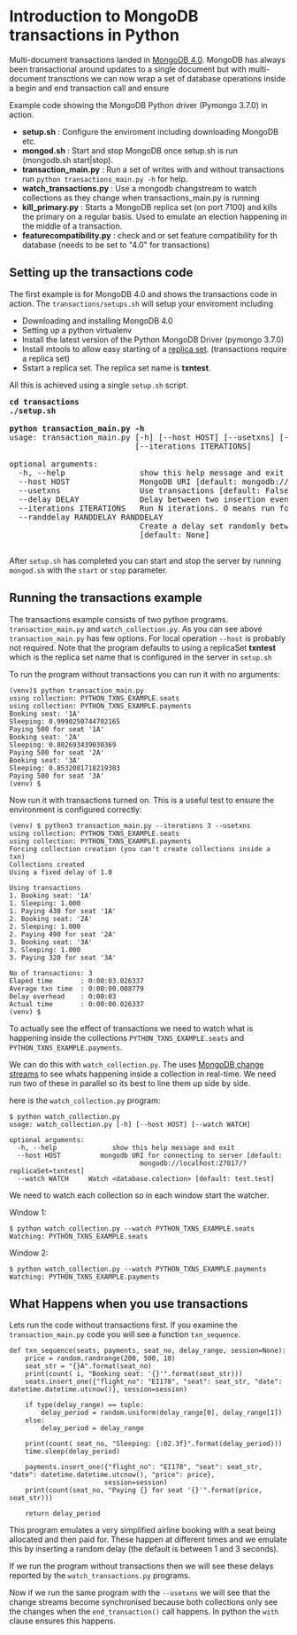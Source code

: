 # Introduction to MongoDB transactions in Python 

Multi-document transactions landed in 
[MongoDB 4.0](https://www.mongodb.com/download-center#community). MongoDB has always
been transactional around updates to a single document but with 
multi-document transctions we can now wrap a set of database operations
inside a begin and end transaction call and ensure 

Example code showing the MongoDB Python driver (Pymongo 3.7.0) in action.

* __setup.sh__ : Configure the enviroment including downloading MongoDB
etc.
* __mongod.sh__ : Start and stop MongoDB once setup.sh is run (mongodb.sh
start|stop).
* __transaction_main.py__ : Run a set of writes with and without transactions run ```python transactions_main.py -h``` for help.
* __watch_transactions.py__ : Use a mongodb changstream to watch collections
as they change when transactions_main.py is running
* __kill_primary.py__ : Starts a MongoDB replica set (on port 7100) and kills the
primary on a regular basis. Used to emulate an election happening in the middle
of a transaction.
* __featurecompatibility.py__ : check and or set feature compatibility for
  th database (needs to be set to "4.0" for transactions)

## Setting up the transactions code
The first example is for MongoDB 4.0 and shows the transactions code
in action. The ```transactions/setups.sh``` will setup your enviroment
including

* Downloading and installing MongoDB 4.0
* Setting up a python virtualenv
* Install the latest version of the Python MongoDB Driver (pymongo 3.7.0)
* Install mtools to allow easy starting of a
[replica set](https://docs.mongodb.com/manual/tutorial/deploy-replica-set/).
(transactions require a replica set)
* Sstart a replica set.  The replica set name is **txntest**.

All this is achieved using a single ```setup.sh``` script. 

<pre>
<b>cd transactions</b>
<b>./setup.sh</b>

<b>python transaction_main.py -h</b>
usage: transaction_main.py [-h] [--host HOST] [--usetxns] [--delay DELAY]
                           [--iterations ITERATIONS]

optional arguments:
  -h, --help                show this help message and exit
  --host HOST               MongoDB URI [default: mongodb://localhost:27017?replicaSet=txntest]
  --usetxns                 Use transactions [default: False]
  --delay DELAY             Delay between two insertion events [default: 1.0]
  --iterations ITERATIONS   Run N iterations. O means run forever
  --randdelay RANDDELAY RANDDELAY
                            Create a delay set randomly between the two bounds
                            [default: None]
  </pre>

After ```setup.sh``` has completed you can start and stop the server by
running ``mongod.sh``  with the ```start``` or ```stop``` parameter.

## Running the transactions example

The transactions example consists of two python
programs. ```transaction_main.py``` and ```watch_collection.py```.
As you can see above ```transaction_main.py``` has few options. For
local operation ```--host``` is probably not required. Note that the
program defaults to using a replicaSet **txntest** which is the
replica set name that is configured in the server in ```setup.sh```

To run the program without transactions you can run it with no arguments:

```$ source venv/bin/activate
(venv)$ python transaction_main.py
using collection: PYTHON_TXNS_EXAMPLE.seats
using collection: PYTHON_TXNS_EXAMPLE.payments
Booking seat: '1A'
Sleeping: 0.9990250744702165
Paying 500 for seat '1A'
Booking seat: '2A'
Sleeping: 0.802693439030369
Paying 500 for seat '2A'
Booking seat: '3A'
Sleeping: 0.8532081718219303
Paying 500 for seat '3A'
(venv) $
```

Now run it with transactions turned on. This is a useful test to
ensure the environment is configured correctly:

```
(venv) $ python3 transaction_main.py --iterations 3 --usetxns
using collection: PYTHON_TXNS_EXAMPLE.seats
using collection: PYTHON_TXNS_EXAMPLE.payments
Forcing collection creation (you can't create collections inside a txn)
Collections created
Using a fixed delay of 1.0

Using transactions
1. Booking seat: '1A'
1. Sleeping: 1.000
1. Paying 430 for seat '1A'
2. Booking seat: '2A'
2. Sleeping: 1.000
2. Paying 490 for seat '2A'
3. Booking seat: '3A'
3. Sleeping: 1.000
3. Paying 320 for seat '3A'

No of transactions: 3
Elaped time       : 0:00:03.026337
Average txn time  : 0:00:00.008779
Delay overhead    : 0:00:03
Actual time       : 0:00:00.026337
(venv) $
```

To actually see the effect of transactions we need to watch what is
happening inside the collections ```PYTHON_TXNS_EXAMPLE.seats``` and ```
PYTHON_TXNS_EXAMPLE.payments```.

We can do this with ```watch_collection.py```. The uses [MongoDB
change streams](https://docs.mongodb.com/manual/changeStreams/)
to see whats happening inside a collection in real-time. We need run
two of these in parallel so its best to line them up side by side.

here is the ```watch_collection.py``` program:

```
$ python watch_collection.py
usage: watch_collection.py [-h] [--host HOST] [--watch WATCH]

optional arguments:
  -h, --help              show this help message and exit
  --host HOST          mongodb URI for connecting to server [default:
                                 mongodb://localhost:27017/?replicaSet=txntest]
  --watch WATCH     Watch <database.colection> [default: test.test]
```
  
We need to watch each collection so in each window start the watcher.

Window 1:
```
$ python watch_collection.py --watch PYTHON_TXNS_EXAMPLE.seats
Watching: PYTHON_TXNS_EXAMPLE.seats
```

Window 2:
```
$ python watch_collection.py --watch PYTHON_TXNS_EXAMPLE.payments
Watching: PYTHON_TXNS_EXAMPLE.payments
```

## What Happens when you use transactions

Lets run the code without transactions first. If you examine the
```transaction_main.py``` code you will see a function
``txn_sequence``.

```
def txn_sequence(seats, payments, seat_no, delay_range, session=None):
    price = random.randrange(200, 500, 10)
    seat_str = "{}A".format(seat_no)
    print(count( i, "Booking seat: '{}'".format(seat_str)))
    seats.insert_one({"flight_no": "EI178", "seat": seat_str, "date": datetime.datetime.utcnow()}, session=session)

    if type(delay_range) == tuple:
        delay_period = random.uniform(delay_range[0], delay_range[1])
    else:
        delay_period = delay_range

    print(count( seat_no, "Sleeping: {:02.3f}".format(delay_period)))
    time.sleep(delay_period)

    payments.insert_one({"flight_no": "EI178", "seat": seat_str, "date": datetime.datetime.utcnow(), "price": price},
                        session=session)
    print(count(seat_no, "Paying {} for seat '{}'".format(price, seat_str)))

    return delay_period
```

This program emulates a very simplified airline booking with a seat
being allocated and then paid for. These happen at different times and
we emulate this by inserting a random delay (the default is between 1
and 3 seconds).

If we run the program without transactions then we will see these
delays reported by the ```watch_transactions.py``` programs.

Now if we run the same program with the ```--usetxns``` we will see
that the change streams become synchronised because both collections
only see the changes when the `end_transaction()` call happens. In
python the ```with``` clause ensures this happens.
